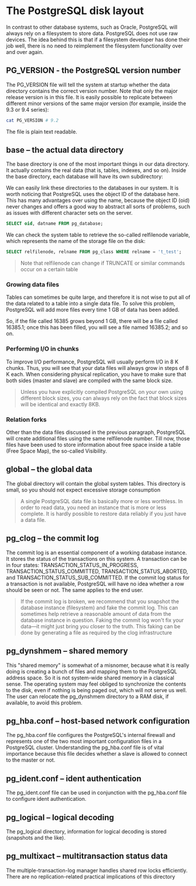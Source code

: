 # The PostgreSQL disk layout

In contrast to other database systems, such as Oracle, PostgreSQL will always
rely on a filesystem to store data. PostgreSQL does not use raw devices. The idea
behind this is that if a filesystem developer has done their job well, there is no
need to reimplement the filesystem functionality over and over again.

## PG_VERSION - the PostgreSQL version number

The PG_VERSION file will tell the system at startup whether the data directory
contains the correct version number. Note that only the major release version is
in this file. It is easily possible to replicate between different minor versions of
the same major version (for example, inside the 9.3 or 9.4 series):

```bash
cat PG_VERSION # 9.2
```

The file is plain text readable.

## base – the actual data directory

The base directory is one of the most important things in our data directory. It
actually contains the real data (that is, tables, indexes, and so on). Inside the
base directory, each database will have its own subdirectory:

We can easily link these directories to the databases in our system. It is worth
noticing that PostgreSQL uses the object ID of the database here. This has many
advantages over using the name, because the object ID (oid) never changes and offers
a good way to abstract all sorts of problems, such as issues with different
character sets on the server.

```SQL
SELECT oid, datname FROM pg_database;
```

We can check the system table to retrieve the so-called relfilenode
variable, which represents the name of the storage file on the disk:

```SQL
SELECT relfilenode, relname FROM pg_class WHERE relname = 't_test';
```

> Note that relfilenode can change if TRUNCATE or similar commands occur on a certain table

### Growing data files

Tables can sometimes be quite large, and therefore it is not wise to put all of the
data related to a table into a single data file. To solve this problem, PostgreSQL
will add more files every time 1 GB of data has been added.

So, if the file called 16385 grows beyond 1 GB, there will be a file called
16385.1; once this has been filled, you will see a file named 16385.2; and so on.

### Performing I/O in chunks

To improve I/O performance, PostgreSQL will usually perform I/O in 8 K
chunks. Thus, you will see that your data files will always grow in steps of 8 K
each. When considering physical replication, you have to make sure that both
sides (master and slave) are compiled with the same block size.

> Unless you have explicitly compiled PostgreSQL on your own using different block sizes, you can always rely on the fact that block sizes will be identical and exactly 8KB.

### Relation forks

Other than the data files discussed in the previous paragraph, PostgreSQL will
create additional files using the same relfilenode number. Till now, those files
have been used to store information about free space inside a table (Free Space
Map), the so-called Visibility.

## global – the global data

The global directory will contain the global system tables. This directory is small, so you should not expect excessive storage consumption

> A single PostgreSQL data file is basically more or less worthless. In order to read data, you need an instance that is more or less complete. It is hardly possible to restore data reliably if you just have a data file.

## pg_clog – the commit log

The commit log is an essential component of a working database instance. It
stores the status of the transactions on this system. A transaction can be in four
states: TRANSACTION_STATUS_IN_PROGRESS, TRANSACTION_STATUS_COMMITTED,
TRANSACTION_STATUS_ABORTED, and TRANSACTION_STATUS_SUB_COMMITTED. If
the commit log status for a transaction is not available, PostgreSQL will have no
idea whether a row should be seen or not. The same applies to the end user.

> If the commit log is broken, we recommend that you snapshot the database
instance (filesystem) and fake the commit log. This can sometimes help retrieve
a reasonable amount of data from the database instance in question. Faking the
commit log won't fix your data—it might just bring you closer to the truth. This
faking can be done by generating a file as required by the clog infrastructure

## pg_dynshmem – shared memory

This "shared memory" is somewhat of a misnomer, because what it is really
doing is creating a bunch of files and mapping them to the PostgreSQL address
space. So it is not system-wide shared memory in a classical sense. The
operating system may feel obliged to synchronize the contents to the disk, even
if nothing is being paged out, which will not serve us well. The user can relocate
the pg_dynshmem directory to a RAM disk, if available, to avoid this problem.

## pg_hba.conf – host-based network configuration

The pg_hba.conf file configures the PostgreSQL's internal firewall and represents one of the two most important configuration files in a PostgreSQL cluster. Understanding the pg_hba.conf file is of vital importance because this file decides whether a slave is allowed to connect to the master or not.

## pg_ident.conf – ident authentication

The pg_ident.conf file can be used in conjunction with the pg_hba.conf file to configure ident authentication.

## pg_logical – logical decoding

The pg_logical directory, information for logical decoding is stored (snapshots and the like).

## pg_multixact – multitransaction status data

The multiple-transaction-log manager handles shared row locks efficiently. There are no replication-related practical implications of this directory

